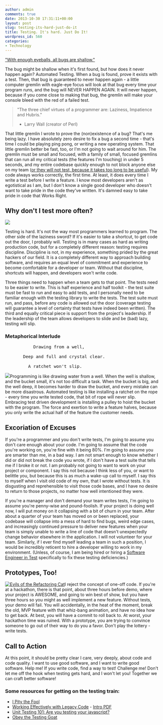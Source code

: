 ```yaml
---
author: admin
comments: true
date: 2013-10-30 17:31:11+00:00
layout: post
slug: testing-its-hard-just-do-it
title: Testing. It's hard. Just Do It!
wordpress_id: 560
categories:
- Technology
---
```


["With enough eyeballs, all bugs are shallow."](http://en.wikipedia.org/wiki/Linus's_Law)


The bug might be shallow when it's first found, but how does it never happen again? Automated Testing. When a bug is found, prove it exists with a test. Then, that bug is guaranteed to never happen again - a little computer gremlin with eagle-eye focus will look at that bug every time your program runs, and the bug will NEVER HAPPEN AGAIN. It will never happen, because if you come close to making that bug, the gremlin will make your console bleed with the red of a failed test.


> "The three chief virtues of a programmer are: Laziness, Impatience and Hubris."
> - Larry Wall (creator of Perl)


That little gremlin I wrote to prove the (non)existence of a bug? That's me being lazy. I have absolutely zero desire to fix a bug a second time - that's time I could be playing ping pong, or writing a new operating system. That little gremlin better be fast, too, or I'm not going to wait around for him. The gremlin must be small and focused, with a family of small, focused gremlins that can run all my critical tests (the features I'm touching) in under 5 seconds, and my entire codebase quickly enough to not block anyone else on my team ([or they will not test, because it takes too long to be useful](http://codeascraft.com/2013/09/23/lxc-running-14000-tests-per-day-and-beyond-part-1/)). My code always works correctly, the first time. At least, it does every time I write a test before I write a feature. I know most developers aren't as egotistical as I am, but I don't know a single good developer who doesn't want to take pride in the code they've written. It's damned easy to take pride in code that Works Right.

## Why don't I test more often?


![](https://lh3.googleusercontent.com/OkcCl_KVOvD6J7q4w_mWsgvj01mc_3jqS_fKcKIZbJDqq5HMCoPE0J2fnJld_XA9Zxs21XSH429Rnwk9V-T_MHB19-Wk090pYtvHD0pGOUdf_QKls6HXaX-dUA)


Testing is hard. It's not the way most programmers learned to program. The other side of the laziness sword? If it's easier to take a shortcut, to get code out the door, I probably will. Testing is in many cases as hard as writing production code, but for a completely different reason: testing requires discipline. Discipline is not, in my experience, something prided by the great hackers of our field. It is a completely different way to approach building software, and requires an equal level of commitment and experience to become comfortable for a developer or team. Without that discipline, shortcuts will happen, and developers won't write code.

Three things need to happen when a team gets to that point. The tests need to be easier to write. This is half experience and half toolkit - the test suite must be fast to run and easy to add tests, and I personally need to be familiar enough with the testing library to write the tests. The test suite must run, and pass, before any code is allowed out the door (coverage testing will guarantee a level of certainty that tests have indeed been written). The third and equally critical piece is support from the project's leadership. If the leadership of the team allows developers to slide and be (bad) lazy, testing will slip.

### Metaphorical Interlude

<pre>
           Drawing from a well,

       Deep and full and crystal clear.

         A ratchet won't slip.
</pre>

![](https://lh4.googleusercontent.com/4dgJC56kg--PvW2NHWSTtKr6H0RbQHFAi4pKitQOyUhOBT0KgAyX_Yau1efUdBnI4USrPk63-KEBB9Twrd-yRK8nN_yevJLYOpOullHdpi0hmpdHQgblbjwQYw)Programming is like drawing water from a well. When the well is shallow, and the bucket small, it's not too difficult a task. When the bucket is big, and the well deep, it becomes harder to draw the bucket, and every mistake can be more disastrous. Automated testing is like installing a ratchet on the rope - every time you write tested code, that bit of rope will never slip. Embracing test driven development is installing a pulley to hoist the bucket with the program. The force and exertion to write a feature halves, because you only write the actual half of the feature the customer needs.


## Excoriation of Excuses

If you're a programmer and you don't write tests, I'm going to assume you don't care enough about your code. I'm going to assume that the code you're working on, you're fine with it being 80%. I'm going to assume you are smarter than me, in a bad way. I am not smart enough to know whether I did or did not break the code you wrote, if I don't have a test suite that tells me if I broke it or not. I am probably not going to want to work on your project or component. I say this not because I think less of you, or want to belittle you, but because this is as much a wake-up call to myself. I say this to myself when I visit old code of my own, that I wrote without tests. It is disgusting and reprehensible to visit those code bases, and I have no desire to return to those projects, no matter how well intentioned they were.

If you're a manager and don't demand your team writes tests, I'm going to assume you're penny-wise and pound-foolish. If your project is doing well now, I will put money on it collapsing with a bit of churn in your team. After about a quarter of your team has moved on or been replaced, your codebase will collapse into a mess of hard to find bugs, weird edge cases, and increasingly continued pressure to deliver new features when your team is simply unable to write a line of code that doesn't unexpectedly change behavior elsewhere in the application. I will not volunteer for your team. Similarly, if I ever find myself leading a team in such a position, I would be incredibly reticent to hire a developer willing to work in my environment. (Unless, of course, I am being hired or hiring a [Software Engineer in Test](https://www.google.com/about/jobs/search/#!t=jo&jid=35182&) specifically to fix these testing deficiencies.)

## Prototypes, Too!

[![Evils of the Refactoring Cat](http://davidsouther.com/wp-content/uploads/2013/10/post-10513-Code-Refactoring-Cat-in-Bathtu-yRZT.gif)](http://davidsouther.com/wp-content/uploads/2013/10/post-10513-Code-Refactoring-Cat-in-Bathtu-yRZT.gif)I reject the concept of one-off code. If you're at a hackathon, there is that point, about three hours before demo, where your project is AWESOME, and going to win best of show, but you have three hours so you might as well implement a new feature. Without tests, your demo will fail. You will accidentally, in the heat of the moment, break the old, MVP feature with that whiz-bang animation, and have no idea how to get back. At best, you will have a commit to roll back to. At worst, your hackathon time was ruined. With a prototype, you are trying to convince someone to go out of their way to do you a favor. Don't play the lottery - write tests.

## Call to Action

At this point, it should be pretty clear I care, very deeply, about code and code quality. I want to use good software, and I want to write good software. Help me! If you write code, find a way to test! Challenge me! Don't let me off the hook when testing gets hard, and I won't let you! Together we can craft better software!

### Some resources for getting on the testing train:

  * [I Pity the Fool](http://www.codinghorror.com/blog/2006/07/i-pity-the-fool-who-doesnt-write-unit-tests.html)
  * [Working Effectively with Legacy Code](http://www.amazon.com/exec/obidos/ISBN=0131177052/portlandpatternrA/) - [Intro PDF](http://www.objectmentor.com/resources/articles/WorkingEffectivelyWithLegacyCode.pdf)
  * [Unit Testing 101: Are you testing your javascript?](http://msdn.microsoft.com/en-us/magazine/gg655487.aspx)
  * [Obey the Testing Goat](http://www.obeythetestinggoat.com/)
